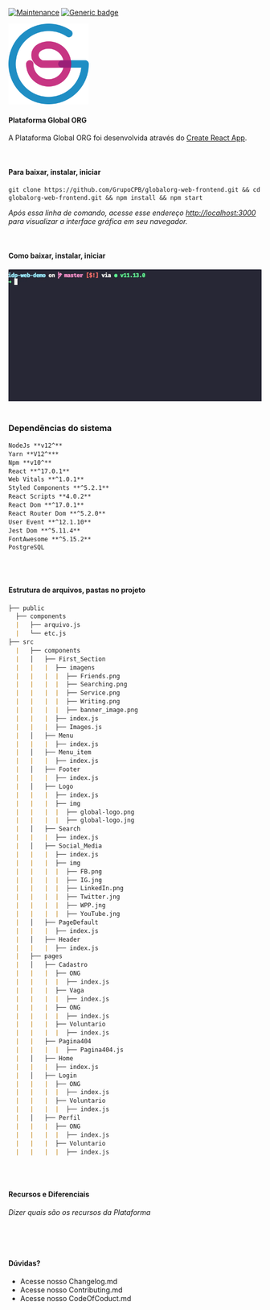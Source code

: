 [![Maintenance](https://img.shields.io/badge/Maintained%3F-yes-green.svg)](https://GitHub.com/Naereen/StrapDown.js/graphs/commit-activity)
[![Generic badge](https://img.shields.io/badge/Version-0.1.0-<COLOR>.svg)](https://shields.io/)

<img width="160" src="src/pages/Home/Home_imagens/global-logo.png" />

#### Plataforma Global ORG
A Plataforma Global ORG foi desenvolvida através do [Create React App](https://github.com/facebook/create-react-app).

<br>

#### Para baixar, instalar, iniciar

```
git clone https://github.com/GrupoCPB/globalorg-web-frontend.git && cd globalorg-web-frontend.git && npm install && npm start
```

*Após essa linha de comando, acesse esse endereço [http://localhost:3000](http://localhost:3000) para visualizar a interface gráfica em seu navegador.* 

<br>

#### Como baixar, instalar, iniciar

<img src="https://raw.githubusercontent.com/pierpo/fzf-yarn/master/fzf-yarn.gif"/>

<br>
<br>

### Dependências do sistema
```markdown
NodeJs **v12^**
Yarn **V12^***
Npm **v10^**
React **^17.0.1**
Web Vitals **^1.0.1**
Styled Components **^5.2.1**
React Scripts **4.0.2**
React Dom **^17.0.1**
React Router Dom **^5.2.0**
User Event **^12.1.10**
Jest Dom **^5.11.4**
FontAwesome **^5.15.2**
PostgreSQL
```

<br>
<br>

#### Estrutura de arquivos, pastas no projeto
```markdown
├── public
  ├── components
  |   ├── arquivo.js
  |   └── etc.js
├── src
  |   ├── components
  |   │   ├── First_Section
  |   |   |  ├── imagens
  |   |   |  |  ├── Friends.png
  |   |   |  |  ├── Searching.png
  |   |   |  |  ├── Service.png
  |   |   |  |  ├── Writing.png
  |   |   |  |  ├── banner_image.png
  |   |   |  ├── index.js
  |   |   |  ├── Images.js
  |   │   ├── Menu
  |   |   |  ├── index.js
  |   │   ├── Menu_item
  |   |   |  ├── index.js
  |   │   ├── Footer
  |   |   |  ├── index.js
  |   │   ├── Logo
  |   |   |  ├── index.js
  |   |   |  ├── img
  |   |   |  |  ├── global-logo.png
  |   |   |  |  ├── global-logo.jng
  |   │   ├── Search
  |   |   |  ├── index.js
  |   │   ├── Social_Media
  |   |   |  ├── index.js
  |   |   |  ├── img
  |   |   |  |  ├── FB.png
  |   |   |  |  ├── IG.jng
  |   |   |  |  ├── LinkedIn.png
  |   |   |  |  ├── Twitter.jng
  |   |   |  |  ├── WPP.jng
  |   |   |  |  ├── YouTube.jng
  |   │   ├── PageDefault
  |   |   |  ├── index.js
  |   │   ├── Header
  |   |   |  ├── index.js
  |   ├── pages
  |   │   ├── Cadastro
  |   |   |  ├── ONG
  |   |   |  |  ├── index.js  
  |   |   |  ├── Vaga
  |   |   |  |  ├── index.js
  |   |   |  ├── ONG
  |   |   |  |  ├── index.js  
  |   |   |  ├── Voluntario
  |   |   |  |  ├── index.js
  |   |   ├── Pagina404
  |   |   |  |  ├── Pagina404.js
  |   │   ├── Home
  |   |   |  ├── index.js
  |   │   ├── Login
  |   |   |  ├── ONG
  |   |   |  |  ├── index.js  
  |   |   |  ├── Voluntario
  |   |   |  |  ├── index.js
  |   │   ├── Perfil
  |   |   |  ├── ONG
  |   |   |  |  ├── index.js  
  |   |   |  ├── Voluntario
  |   |   |  |  ├── index.js
```

<br>
<br>

#### Recursos e Diferenciais
*Dizer quais são os recursos da Plataforma*

<br>
<br>
<br>

#### Dúvidas?
- Acesse nosso Changelog.md
- Acesse nosso Contributing.md
- Acesse nosso CodeOfCoduct.md

<br>
<br>
